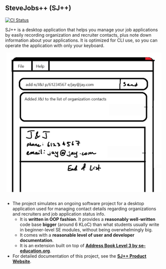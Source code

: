 ## SteveJobs++ (SJ++)

[![CI Status](https://github.com/AY2324S1-CS2103T-W08-3/tp/workflows/Java%20CI/badge.svg)](https://github.com/AY2324S1-CS2103T-W08-3/tp/actions)

SJ++ is a desktop application that helps you manage your job applications by easily recording organization and recruiter contacts, plus note down information about your applications. It is optimized for CLI use, so you can operate the application with only your keyboard.

![Ui](docs/images/Ui.png)

* The project simulates an ongoing software project for a desktop application used for managing contact details regarding organizations and recruiters and job application status info.
  * It is **written in OOP fashion**. It provides a **reasonably well-written** code base **bigger** (around 6 KLoC) than what students usually write in beginner-level SE modules, without being overwhelmingly big.
  * It comes with a **reasonable level of user and developer documentation**.
  * It is an extension built on top of **[Address Book Level 3 by se-education.org](https://se-education.org/addressbook-level3)**.
* For detailed documentation of this project, see the **[SJ++ Product Website](https://ay2324s1-cs2103t-w08-3.github.io/tp/)**.

